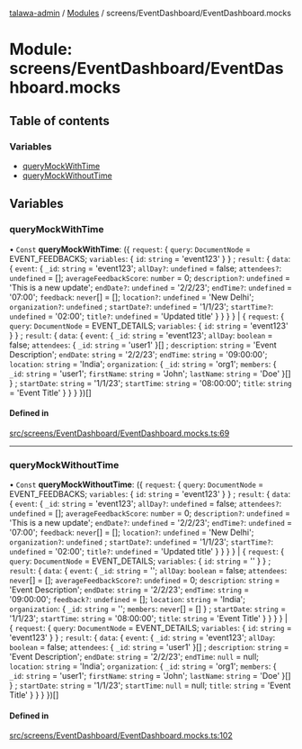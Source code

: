 [talawa-admin](../README.md) / [Modules](../modules.md) / screens/EventDashboard/EventDashboard.mocks

# Module: screens/EventDashboard/EventDashboard.mocks

## Table of contents

### Variables

- [queryMockWithTime](screens_EventDashboard_EventDashboard_mocks.md#querymockwithtime)
- [queryMockWithoutTime](screens_EventDashboard_EventDashboard_mocks.md#querymockwithouttime)

## Variables

### queryMockWithTime

• `Const` **queryMockWithTime**: (\{ `request`: \{ `query`: `DocumentNode` = EVENT\_FEEDBACKS; `variables`: \{ `id`: `string` = 'event123' \}  \} ; `result`: \{ `data`: \{ `event`: \{ `_id`: `string` = 'event123'; `allDay?`: `undefined` = false; `attendees?`: `undefined` = []; `averageFeedbackScore`: `number` = 0; `description?`: `undefined` = 'This is a new update'; `endDate?`: `undefined` = '2/2/23'; `endTime?`: `undefined` = '07:00'; `feedback`: `never`[] = []; `location?`: `undefined` = 'New Delhi'; `organization?`: `undefined` ; `startDate?`: `undefined` = '1/1/23'; `startTime?`: `undefined` = '02:00'; `title?`: `undefined` = 'Updated title' \}  \}  \}  \} \| \{ `request`: \{ `query`: `DocumentNode` = EVENT\_DETAILS; `variables`: \{ `id`: `string` = 'event123' \}  \} ; `result`: \{ `data`: \{ `event`: \{ `_id`: `string` = 'event123'; `allDay`: `boolean` = false; `attendees`: \{ `_id`: `string` = 'user1' \}[] ; `description`: `string` = 'Event Description'; `endDate`: `string` = '2/2/23'; `endTime`: `string` = '09:00:00'; `location`: `string` = 'India'; `organization`: \{ `_id`: `string` = 'org1'; `members`: \{ `_id`: `string` = 'user1'; `firstName`: `string` = 'John'; `lastName`: `string` = 'Doe' \}[]  \} ; `startDate`: `string` = '1/1/23'; `startTime`: `string` = '08:00:00'; `title`: `string` = 'Event Title' \}  \}  \}  \})[]

#### Defined in

[src/screens/EventDashboard/EventDashboard.mocks.ts:69](https://github.com/KrishavRajSingh/talawa-admin/blob/97994b9/src/screens/EventDashboard/EventDashboard.mocks.ts#L69)

___

### queryMockWithoutTime

• `Const` **queryMockWithoutTime**: (\{ `request`: \{ `query`: `DocumentNode` = EVENT\_FEEDBACKS; `variables`: \{ `id`: `string` = 'event123' \}  \} ; `result`: \{ `data`: \{ `event`: \{ `_id`: `string` = 'event123'; `allDay?`: `undefined` = false; `attendees?`: `undefined` = []; `averageFeedbackScore`: `number` = 0; `description?`: `undefined` = 'This is a new update'; `endDate?`: `undefined` = '2/2/23'; `endTime?`: `undefined` = '07:00'; `feedback`: `never`[] = []; `location?`: `undefined` = 'New Delhi'; `organization?`: `undefined` ; `startDate?`: `undefined` = '1/1/23'; `startTime?`: `undefined` = '02:00'; `title?`: `undefined` = 'Updated title' \}  \}  \}  \} \| \{ `request`: \{ `query`: `DocumentNode` = EVENT\_DETAILS; `variables`: \{ `id`: `string` = '' \}  \} ; `result`: \{ `data`: \{ `event`: \{ `_id`: `string` = ''; `allDay`: `boolean` = false; `attendees`: `never`[] = []; `averageFeedbackScore?`: `undefined` = 0; `description`: `string` = 'Event Description'; `endDate`: `string` = '2/2/23'; `endTime`: `string` = '09:00:00'; `feedback?`: `undefined` = []; `location`: `string` = 'India'; `organization`: \{ `_id`: `string` = ''; `members`: `never`[] = [] \} ; `startDate`: `string` = '1/1/23'; `startTime`: `string` = '08:00:00'; `title`: `string` = 'Event Title' \}  \}  \}  \} \| \{ `request`: \{ `query`: `DocumentNode` = EVENT\_DETAILS; `variables`: \{ `id`: `string` = 'event123' \}  \} ; `result`: \{ `data`: \{ `event`: \{ `_id`: `string` = 'event123'; `allDay`: `boolean` = false; `attendees`: \{ `_id`: `string` = 'user1' \}[] ; `description`: `string` = 'Event Description'; `endDate`: `string` = '2/2/23'; `endTime`: ``null`` = null; `location`: `string` = 'India'; `organization`: \{ `_id`: `string` = 'org1'; `members`: \{ `_id`: `string` = 'user1'; `firstName`: `string` = 'John'; `lastName`: `string` = 'Doe' \}[]  \} ; `startDate`: `string` = '1/1/23'; `startTime`: ``null`` = null; `title`: `string` = 'Event Title' \}  \}  \}  \})[]

#### Defined in

[src/screens/EventDashboard/EventDashboard.mocks.ts:102](https://github.com/KrishavRajSingh/talawa-admin/blob/97994b9/src/screens/EventDashboard/EventDashboard.mocks.ts#L102)
